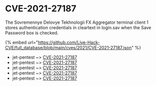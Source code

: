 # CVE-2021-27187

The Sovremennye Delovye Tekhnologii FX Aggregator terminal client 1 stores authentication credentials in cleartext in login.sav when the Save Password box is checked.

{% embed url="https://github.com/Live-Hack-CVE/full_database/blob/main/cves/2021/CVE-2021-27187.json" %}


* jet-pentest ~> [CVE-2021-27187](https://www.alice-snow.ru/2021/database/cve-2021-27187/cve-2021-27187-jet-pentest)
* jet-pentest ~> [CVE-2021-27187](https://www.alice-snow.ru/2021/database/cve-2021-27187/cve-2021-27187-jet-pentest)
* jet-pentest ~> [CVE-2021-27187](https://www.alice-snow.ru/2021/database/cve-2021-27187/cve-2021-27187-jet-pentest)
* jet-pentest ~> [CVE-2021-27187](https://www.alice-snow.ru/2021/database/cve-2021-27187/cve-2021-27187-jet-pentest)
* jet-pentest ~> [CVE-2021-27187](https://www.alice-snow.ru/2021/database/cve-2021-27187/cve-2021-27187-jet-pentest)